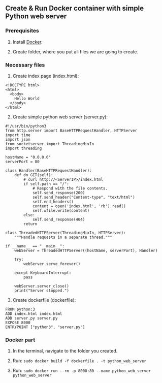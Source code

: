 ## Create & Run Docker container with simple Python web server

### Prerequisites

1. Install [Docker](https://www.docker.com).

2. Create folder, where you put all files we are going to create.


### Necessary files

1. Create index page (index.html):
  ```
  <!DOCTYPE html>
  <html>
    <body>
      Hello World
    </body>
  </html>
  ```
  
2. Create simple python web server (server.py):
  ```
  #!/usr/bin/python3
  from http.server import BaseHTTPRequestHandler, HTTPServer
  import time
  import json
  from socketserver import ThreadingMixIn
  import threading
  
  hostName = "0.0.0.0"
  serverPort = 80
  
  class Handler(BaseHTTPRequestHandler):
      def do_GET(self):
          # curl http://<ServerIP>/index.html
          if self.path == "/":
              # Respond with the file contents.
              self.send_response(200)
              self.send_header("Content-type", "text/html")
              self.end_headers()
              content = open('index.html', 'rb').read()
              self.wfile.write(content)
          else:
              self.send_response(404)
          return
          
  class ThreadedHTTPServer(ThreadingMixIn, HTTPServer):
      """Handle requests in a separate thread."""
      
  if __name__ == "__main__":
      webServer = ThreadedHTTPServer((hostName, serverPort), Handler)
      
      try:
          webServer.serve_forever()
          
      except KeyboardInterrupt:
          pass
          
      webServer.server_close()
      print("Server stopped.")
  ```

3. Create dockerfile (dockerfile):
  ```
  FROM python:3
  ADD index.html index.html
  ADD server.py server.py
  EXPOSE 8000
  ENTRYPOINT ["python3", "server.py"]
  ```
 
### Docker part
 
1. In the terminal, navigate to the folder you created.

2. Run: ``sudo docker build -f dockerfile . -t python_web_server``
 
3. Run: ``sudo docker run --rm -p 8000:80 --name python_web_server python_web_server``

